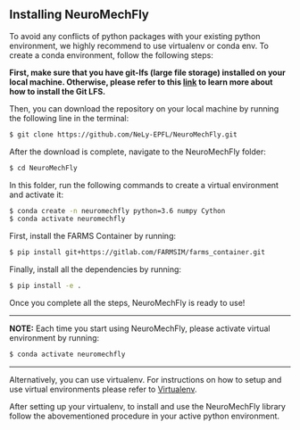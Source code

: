 ## Installing NeuroMechFly
To avoid any conflicts of python packages with your existing python environment, we highly recommend to use virtualenv or conda env. To create a conda environment, follow the following steps: 

**First, make sure that you have git-lfs (large file storage) installed on your local machine. Otherwise, please refer to this [link](https://github.com/git-lfs/git-lfs) to learn more about how to install the Git LFS.**

Then, you can download the repository on your local machine by running the following line in the terminal:
```bash
$ git clone https://github.com/NeLy-EPFL/NeuroMechFly.git
```
After the download is complete, navigate to the NeuroMechFly folder:
```bash
$ cd NeuroMechFly
```
In this folder, run the following commands to create a virtual environment and activate it:
```bash
$ conda create -n neuromechfly python=3.6 numpy Cython
$ conda activate neuromechfly
```
First, install the FARMS Container by running:
```bash
$ pip install git+https://gitlab.com/FARMSIM/farms_container.git
```
Finally, install all the dependencies by running:
```bash
$ pip install -e .
```
Once you complete all the steps, NeuroMechFly is ready to use!

---
**NOTE:**
Each time you start using NeuroMechFly, please activate virtual environment by running: 
```bash
$ conda activate neuromechfly
```

---
Alternatively, you can use virtualenv. For instructions on how to setup and use virtual environments please refer to [Virtualenv](https://realpython.com/python-virtual-environments-a-primer).

After setting up your virtualenv, to install and use the NeuroMechFly library follow the abovementioned procedure in your active python environment.
